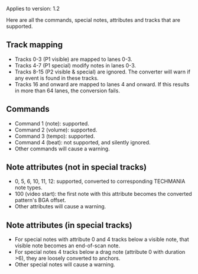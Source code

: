 Applies to version: 1.2

Here are all the commands, special notes, attributes and tracks that are supported.

## Track mapping
* Tracks 0-3 (P1 visible) are mapped to lanes 0-3.
* Tracks 4-7 (P1 special) modify notes in lanes 0-3.
* Tracks 8-15 (P2 visible & special) are ignored. The converter will warn if any event is found in these tracks.
* Tracks 16 and onward are mapped to lanes 4 and onward. If this results in more than 64 lanes, the conversion fails.

## Commands
* Command 1 (note): supported.
* Command 2 (volume): supported.
* Command 3 (tempo): supported.
* Command 4 (beat): not supported, and silently ignored.
* Other commands will cause a warning.

## Note attributes (not in special tracks)
* 0, 5, 6, 10, 11, 12: supported, converted to corresponding TECHMANIA note types.
* 100 (video start): the first note with this attribute becomes the converted pattern's BGA offset.
* Other attributes will cause a warning.

## Note attributes (in special tracks)
* For special notes with attribute 0 and 4 tracks below a visible note, that visible note becomes an end-of-scan note.
* For special notes 4 tracks below a drag note (attribute 0 with duration >6), they are loosely converted to anchors.
* Other special notes will cause a warning.
